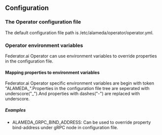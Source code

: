 ## Configuration

### The Operator configuration file
The default configuration file path is /etc/alameda/operator/operator.yml.

### Operator environment variables
Federator.ai Operator can use environment variables to override properties in the configuration file.

#### Mapping properties to environment variables
Federator.ai Operator specific environment variables are begin with token "ALAMEDA_".Properties in the configuration file tree are seperated with underscore("_").And properties with dashes("-") are replaced with underscore.

##### Examples
* ALAMEDA_GRPC_BIND_ADDRESS: Can be used to override property bind-address under gRPC node in configuration file.
